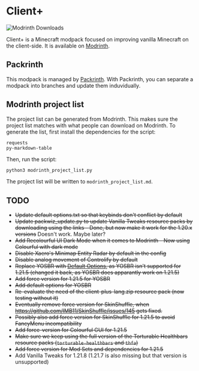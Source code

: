 # Client+
![Modrinth Downloads](https://img.shields.io/modrinth/dt/client-plus?style=for-the-badge&label=modrinth%20downloads)

Client+ is a Minecraft modpack focused on improving vanilla Minecraft on the client-side. It is available on [Modrinth](https://modrinth.com/modpack/client-plus).

## Packrinth
This modpack is managed by [Packrinth](https://github.com/Thijzert123/packrinth). With Packrinth, you can separate a modpack into branches and update them induvidually.

## Modrinth project list
The project list can be generated from Modrinth. This makes sure the project list matches with what people can download on Modrinth.
To generate the list, first install the dependencies for the script:
```
requests
py-markdown-table
```
Then, run the script:
```bash
python3 modrinth_project_list.py
```
The project list will be written to `modrinth_project_list.md`.

## TODO
- ~~Update default options.txt so that keybinds don't conflict by default~~
- ~~Update packwiz_update.py to update Vanilla Tweaks resource packs by downloading using the links -  Done, but now make it work for the 1.20.x versions~~ Doesn't work. Maybe later?
- ~~Add Recolourful UI Dark Mode when it comes to Modrinth - Now using Colourful with dark mode~~
- ~~Disable Xaero's Minimap Entity Radar by default in the config~~
- ~~Disable analog movement of Controlify by default~~
- ~~Replace YOSBR with [Default Options](https://modrinth.com/mod/default-options), as YOSBR isn't supported for 1.21.5 (changed it back, as YOSBR does apparantly work on 1.21.5)~~
- ~~Add force version for 1.21.5 for YOSBR~~
- ~~Add default options for YOSBR~~
- ~~Re-evaluate the need of the client-plus-lang.zip resource pack (now testing without it)~~
- ~~Eventually remove force version for SkinShuffle, when https://github.com/IMB11/SkinShuffle/issues/145 gets fixed.~~
- ~~Possibly also add force version for SkinShuffle for 1.21.5 to avoid FancyMenu incompatibility~~
- ~~Add force-version for Colourful GUI for 1.21.5~~
- ~~Make sure we keep using the full version of the Torturable Healthbars resource packs (`torturable-healthbars` and `thfa`)~~
- ~~Add force version for Mod Sets and dependencies for 1.21.5~~
- Add Vanilla Tweaks for 1.21.8 (1.21.7 is also missing but that version is unsupported)

